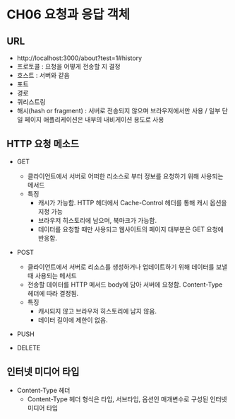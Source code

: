 # CH06 요청과 응답 객체

## URL

-   http://localhost:3000/about?test=1#history
-   프로토콜 : 요청을 어떻게 전송할 지 결정
-   호스트 : 서버와 같음
-   포트
-   경로
-   쿼리스트링
-   해시(hash or fragment) : 서버로 전송되지 않으며 브라우저에서만 사용 / 일부 단일 페이지 애플리케이션은 내부의 내비게이션 용도로 사용

## HTTP 요청 메소드

-   GET

    -   클라이언트에서 서버로 어떠한 리소스로 부터 정보를 요청하기 위해 사용되는 메서드
    -   특징
        -   캐시가 가능함. HTTP 헤더에서 Cache-Control 헤더를 통해 캐시 옵션을 지정 가능
        -   브라우저 히스토리에 남으며, 북마크가 가능함.
        -   데이터를 요청할 때만 사용되고 웹사이트의 페이지 대부분은 GET 요청에 반응함.

-   POST

    -   클라이언트에서 서버로 리소스를 생성하거나 업데이트하기 위해 데이터를 보낼 때 사용되는 메서드
    -   전송할 데이터를 HTTP 메서드 body에 담아 서버에 요청함. Content-Type 헤더에 따라 결정됨.
    -   특징
        -   캐시되지 않고 브라우저 히스토리에 남지 않음.
        -   데이터 길이에 제한이 없음.

-   PUSH
-   DELETE

## 인터넷 미디어 타입

-   Content-Type 헤더
    -   Content-Type 헤더 형식은 타입, 서브타입, 옵션인 매개변수로 구성된 인터넷 미디어 타입
